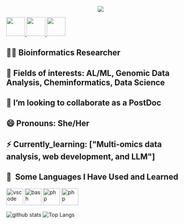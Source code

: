 <p align="center">
  <img src="https://capsule-render.vercel.app/api?type=venom&color=auto&height=300&section=header&text=Hi👋🏽%20Everyone!&fontSize=30)"/>
</p>

<a href="https://www.linkedin.com/in/sapna-pal-ns/">
  <img height="50" src="https://github.com/user-attachments/assets/409e135b-2c0a-4890-950e-b11fad173a04"/>
</a>
<a href="https://www.instagram.com/Sapna_pal_7/">
  <img height="50" src="https://github.com/user-attachments/assets/9d880b99-ad47-4be3-9849-fe97225f2977"/>
</a>
<a href="https://orcid.org/0009-0008-3731-726X">
  <img height="50" src="https://github.com/user-attachments/assets/0982db09-246b-4039-ace3-fcee2ca58aef"/>
</a>

<!--p align="center">
  <img height="500" src="https://media1.giphy.com/media/v1.Y2lkPTc5MGI3NjExNXV0dTZ0M3U1d2xwOG12bDN5cm56ZjYyaDI3d3A4amEwMTNnZzV3biZlcD12MV9pbnRlcm5hbF9naWZfYnlfaWQmY3Q9Zw/Rpl1sod1vCXK0L2SUN/giphy.gif"width="2000"/>
</p-->


## 👩‍💻 Bioinformatics Researcher
## 🤔 Fields of interests: AL/ML, Genomic Data Analysis, Cheminformatics, Data Science
## 👯 I’m looking to collaborate as a PostDoc
## 😄 Pronouns: She/Her
## ⚡ Currently_learning: ["Multi-omics data analysis, web development, and LLM"]

<h2> 🚀 &nbsp;Some Languages I Have Used and Learned</h2>
<p align="left">
<img src="https://github.com/user-attachments/assets/6f60abee-e36a-46a6-83f1-5c047d4f676f" alt="vscode" width="45" height="45"/>
<img src="https://cdn.jsdelivr.net/gh/devicons/devicon/icons/bash/bash-original.svg" alt="bash" width="45" height="45"/>
<img src="https://github.com/user-attachments/assets/e918cc64-c67c-4971-9bee-01d624df743d" alt="php" width="45" height="45"/>
<img src="https://github.com/user-attachments/assets/355eeecd-c44b-4465-8078-74016980381b" alt="php" width="45" height="45"/>
</p>


![github stats](https://github-readme-stats.vercel.app/api?username=SapnaPal)
![Top Langs](https://github-readme-stats.vercel.app/api/top-langs/?username=SapnaPal&layout=compact)
